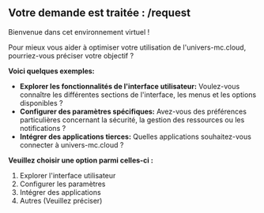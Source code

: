 ##  Votre demande est traitée : /request 

Bienvenue dans cet environnement virtuel ! 

Pour mieux vous aider à optimiser votre utilisation de l'univers-mc.cloud, pourriez-vous préciser votre objectif ? 

**Voici quelques exemples:**

* **Explorer les fonctionnalités de l'interface utilisateur:** Voulez-vous connaître les différentes sections de l'interface, les menus et les options disponibles ?
* **Configurer des paramètres spécifiques:** Avez-vous des préférences particulières concernant la sécurité, la gestion des ressources ou les notifications ?
* **Intégrer des applications tierces:**  Quelles applications souhaitez-vous connecter à univers-mc.cloud ? 

**Veuillez choisir une option parmi celles-ci :**

1. Explorer l'interface utilisateur
2. Configurer les paramètres
3. Intégrer des applications 
4.  Autres (Veuillez préciser) 




